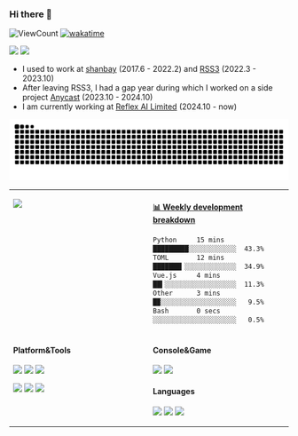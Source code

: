 ### Hi there 👋


![ViewCount](https://views.whatilearened.today/views/github/sljeff/sljeff.svg)
[![wakatime](https://wakatime.com/badge/user/35839813-7912-4d09-bf67-de224ef087a1.svg)](https://wakatime.com/@35839813-7912-4d09-bf67-de224ef087a1)

![](http://www.nyan.cat/cats/dub.gif)
![](http://www.nyan.cat/cats/jazz.gif)

- I used to work at [shanbay](https://www.shanbay.com) (2017.6 - 2022.2) and [RSS3](https://rss3.io/) (2022.3 - 2023.10)
- After leaving RSS3, I had a gap year during which I worked on a side project [Anycast](https://anycast.website) (2023.10 - 2024.10)
- I am currently working at [Reflex AI Limited](https://www.sekai.so/) (2024.10 - now)

![github contribution grid snake animation](https://raw.githubusercontent.com/sljeff/sljeff/output/github-contribution-grid-snake.svg)

<table>
<tr>
<td valign="top" width="50%">

![](https://n8n.jeff.wtf/webhook/svg)

</td>
<td valign="top" width="50%">

<!-- waka-box start -->
#### <a href="https://gist.github.com/71273c536e134e0906f5d6a7f47795ca" target="_blank">📊 Weekly development breakdown</a>
```text
Python     15 mins        █████████░░░░░░░░░░░░  43.3%
TOML       12 mins        ███████▎░░░░░░░░░░░░░  34.9%
Vue.js     4 mins         ██▍░░░░░░░░░░░░░░░░░░  11.3%
Other      3 mins         █▉░░░░░░░░░░░░░░░░░░░   9.5%
Bash       0 secs         ░░░░░░░░░░░░░░░░░░░░░   0.5%
```
<!-- waka-box end -->

</td>
</tr>

<tr>
<td valign="top" width="50%">

#### Platform&Tools

[![](https://img.shields.io/badge/macOS-Monterey-d0d1d4?style=for-the-badge&logo=Apple)](https://www.apple.com/macos/monterey/)
[![](https://img.shields.io/badge/Arch%20Linux-WSL-1793d1?style=for-the-badge&logo=ArchLinux)](https://github.com/yuk7/ArchWSL)
[![](https://img.shields.io/badge/Windows-11-2376bc?style=for-the-badge&logo=windows&logoColor=ffffff)](https://www.microsoft.com/windows/get-windows-11)

[![](https://img.shields.io/badge/-neovim-57A143?style=for-the-badge&logo=neovim&logoColor=ffffff)](https://neovim.io/)
[![](https://img.shields.io/badge/-kubernetes-326CE5?style=for-the-badge&logo=kubernetes&logoColor=ffffff)](https://kubernetes.io/)
[![](https://img.shields.io/badge/-Docker-2496ED?style=for-the-badge&logo=docker&logoColor=ffffff)](https://www.docker.com/)

</td>
<td valign="top" width="50%">

#### Console&Game

[![](https://img.shields.io/badge/-PlayStation%205-eeeeee?style=for-the-badge&logo=playstation5&logoColor=000000)](https://psnine.com/psnid/sljeff)
[![](https://img.shields.io/badge/Steam-171a21?style=for-the-badge&logo=steam&logoColor=ffffff)](https://steamcommunity.com/id/kindjeff)

#### Languages

[![](https://img.shields.io/badge/-python-3776AB?style=for-the-badge&logo=python&logoColor=ffffff)](https://www.python.org/)
[![](https://img.shields.io/badge/-go-00ADD8?style=for-the-badge&logo=go&logoColor=ffffff)](https://golang.org/)
[![](https://img.shields.io/badge/-FLUTTER-042B59?style=for-the-badge&logo=flutter&logoColor=1CDAC5)](https://flutter.dev/)

</td>
</tr>
</table>
